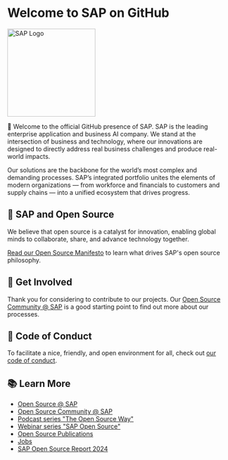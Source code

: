 # Welcome to SAP on GitHub

<img src="https://www.sap.com/content/dam/application/shared/logos/sap-logo-svg.svg" alt="SAP Logo" width="200" />

:wave: Welcome to the official GitHub presence of SAP. SAP is the leading enterprise application and business AI company. We stand at the intersection of business and technology, where our innovations are designed to directly address real business challenges and produce real-world impacts.

Our solutions are the backbone for the world’s most complex and demanding processes. SAP’s integrated portfolio unites the elements of modern organizations — from workforce and financials to customers and supply chains — into a unified ecosystem that drives progress.

## :handshake: SAP and Open Source

We believe that open source is a catalyst for innovation, enabling global minds to collaborate, share, and advance technology together.

[Read our Open Source Manifesto](https://www.sap.com/documents/2024/05/ec7cc67d-bf7e-0010-bca6-c68f7e60039b.html) to learn what drives SAP's open source philosophy.

## :busts_in_silhouette: Get Involved

Thank you for considering to contribute to our projects.
Our [Open Source Community @ SAP](https://pages.community.sap.com/topics/open-source) is a good starting point to find out more about our processes.

## :blue_heart: Code of Conduct

To facilitate a nice, friendly, and open environment for all, check out [our code of conduct](https://github.com/sap/.github/blob/main/CODE_OF_CONDUCT.md).

## :books: Learn More

- [Open Source @ SAP](https://opensource.sap.com)
- [Open Source Community @ SAP](https://pages.community.sap.com/topics/open-source)
- [Podcast series "The Open Source Way"](https://podcast.opensap.info/open-source-way/)
- [Webinar series "SAP Open Source"](https://webinars.sap.com/ospo-webinar-series/en/home)
- [Open Source Publications](https://pages.community.sap.com/topics/open-source/publications)
- [Jobs](https://jobs.sap.com/search/?q=%22open+source%22)
- [SAP Open Source Report 2024](https://d.dam.sap.com/a/wxgtG2E/SAP%20Open%20Source%202024%20Report.pdf)
